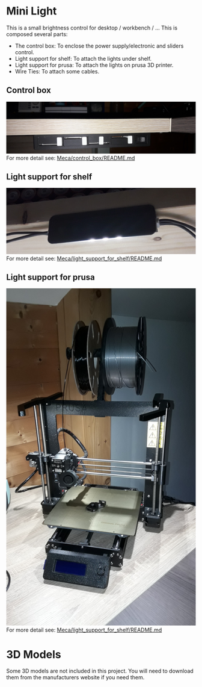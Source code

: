 # Mini Light
This is a small brightness control for desktop / workbench  / ... 
This is composed several parts:
- The control box: To enclose the power supply/electronic and sliders control.
- Light support for shelf: To attach the lights under shelf.
- Light support for prusa: To attach the lights  on prusa 3D printer.
- Wire Ties: To attach some cables.

## Control box
![Front view](Meca/control_box/photos/20220521_212042.jpg) 
For more detail see: [Meca/control_box/README.md](Meca/control_box/README.md) 

## Light support for shelf
![Front view](Meca/light_support_for_shelf/photos/20220313_155500.jpg) 
For more detail see: [Meca/light_support_for_shelf/README.md](Meca/light_support_for_shelf/README.md) 

## Light support for prusa
![Front view](Meca/light_support_for_prusa/photos/20220701_212322.jpg) 
For more detail see: [Meca/light_support_for_shelf/README.md](Meca/light_support_for_prusa/README.md) 


# 3D Models
Some 3D models are not included in this project. You will need to download them from the manufacturers website if you need them.